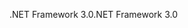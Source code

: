 <span data-ttu-id="b9284-101">.NET Framework 3.0</span><span class="sxs-lookup"><span data-stu-id="b9284-101">.NET Framework 3.0</span></span>